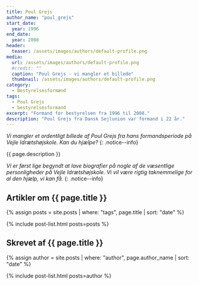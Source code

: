 ```yaml
---
title: Poul Grejs
author_name: "poul_grejs"
start_date: 
  year: 1996
end_date:
  year: 2008
header:
  teaser: /assets/images/authors/default-profile.png
media: 
  url: /assets/images/authors/default-profile.png
  #credit: ""
  caption: "Poul Grejs - vi mangler et billede"
  thumbnail: /assets/images/authors/default-profile.png
category:
  - Bestyrelsesformænd
tags:
  - Poul Grejs
  - bestyrelsesformand
excerpt: "Formand for bestyrelsen fra 1996 til 2008."
description: "Poul Grejs fra Dansk Sejlunion var formand i 22 år."
---
```


_Vi mangler et ordentligt billede af Poul Grejs fra hans formandsperiode på Vejle Idrætshøjskole. Kan du hjælpe?_
{: .notice--info}

{{ page.description }}

_Vi er først lige begyndt at lave biografier på nogle af de væsentlige personligheder på Vejle Idrætshøjskole. Vi vil være rigtig taknemmelige for al den hjælp, vi kan få._
{: .notice--info}

## Artikler om {{ page.title }}

{% assign posts = site.posts | where: "tags", page.title | sort: "date" %}

{% include post-list.html posts=posts %}

## Skrevet af {{ page.title }}

{% assign author = site.posts | where: "author", page.author_name | sort: "date" %}

{% include post-list.html posts=author %}
